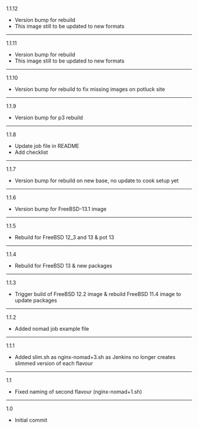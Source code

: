 1.1.12

* Version bump for rebuild
* This image still to be updated to new formats

---

1.1.11

* Version bump for rebuild
* This image still to be updated to new formats

---

1.1.10

* Version bump for rebuild to fix missing images on potluck site

---

1.1.9

* Version bump for p3 rebuild

---

1.1.8

* Update job file in README
* Add checklist

---

1.1.7

* Version bump for rebuild on new base, no update to cook setup yet

---

1.1.6

* Version bump for FreeBSD-13.1 image

---

1.1.5

* Rebuild for FreeBSD 12_3 and 13 & pot 13

---

1.1.4

* Rebuild for FreeBSD 13 & new packages

---

1.1.3

* Trigger build of FreeBSD 12.2 image & rebuild FreeBSD 11.4 image to update packages

---

1.1.2

* Added nomad job example file

---

1.1.1

* Added slim.sh as nginx-nomad+3.sh as Jenkins no longer creates slimmed version of each flavour

---

1.1

* Fixed naming of second flavour (nginx-nomad+1.sh)

---

1.0

* Initial commit
